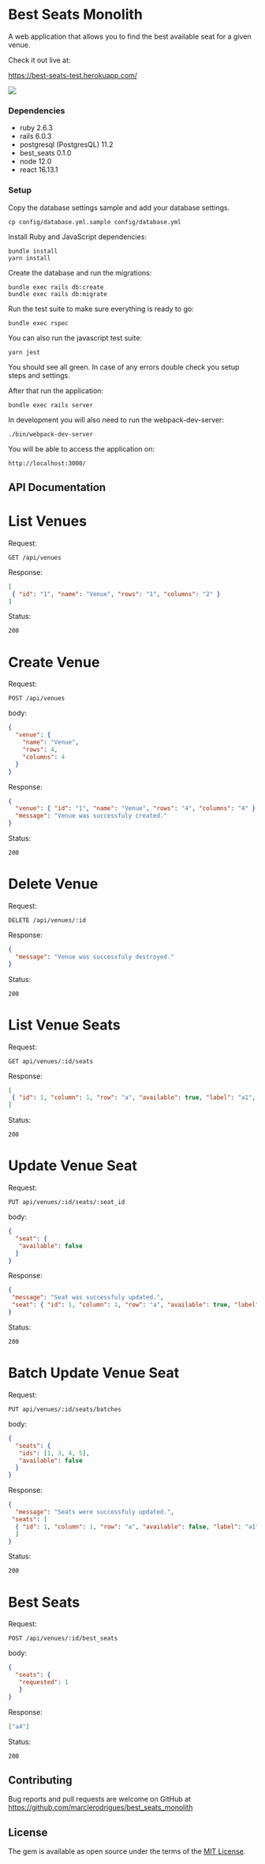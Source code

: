 # Best Seats Monolith

A web application that allows you to find the best available seat for a given venue.

Check it out live at:

https://best-seats-test.herokuapp.com/

![](best-seats.gif)

### Dependencies
 - ruby 2.6.3
 - rails 6.0.3
 - postgresql (PostgresQL) 11.2
 - best_seats 0.1.0
 - node 12.0
 - react 16.13.1

### Setup

Copy the database settings sample and add your database settings.

```shell
cp config/database.yml.sample config/database.yml
```

Install Ruby and JavaScript dependencies:

```shell
bundle install
yarn install
```

Create the database and run the migrations:
```shell
bundle exec rails db:create
bundle exec rails db:migrate
```
Run the test suite to make sure everything is ready to go:

```shell
bundle exec rspec
```

You can also run the javascript test suite:
```
yarn jest
```

You should see all green. In case of any errors double check you setup steps and settings.

After that run the application:

```shell
bundle exec rails server
```

In development you will also need to run the webpack-dev-server:
```
./bin/webpack-dev-server
```

You will be able to access the application on:
```
http://localhost:3000/
```

## API Documentation

List Venues
====
Request:
```
GET /api/venues
```

Response:
```json
[
 { "id": "1", "name": "Venue", "rows": "1", "columns": "2" }
]
```
Status:
```
200
```

Create Venue
====
Request:
```
POST /api/venues
```

body:
```json
{
  "venue": {
    "name": "Venue",
    "rows": 4,
    "columns": 4
  }
}
```

Response:
```json
{
  "venue": { "id": "1", "name": "Venue", "rows": "4", "columns": "4" },
  "message": "Venue was successfuly created."
}
```

Status:
```
200
```

Delete Venue
====
Request:
```
DELETE /api/venues/:id
```

Response:
```json
{
  "message": "Venue was successfuly destroyed."
}
```

Status:
```
200
```

List Venue Seats
====
Request:
```
GET api/venues/:id/seats
```


Response:
```json
[
 { "id": 1, "column": 1, "row": "a", "available": true, "label": "a1", "venue_id": 1 }
]
```

Status:
```
200
```

Update Venue Seat
====
Request:
```
PUT api/venues/:id/seats/:seat_id
```

body:
```json
{
  "seat": {
   "available": false
  }
}
```


Response:
```json
{
 "message": "Seat was successfuly updated.",
 "seat": { "id": 1, "column": 1, "row": "a", "available": true, "label": "a1", "venue_id": 1 }
}
```

Status:
```
200
```

Batch Update Venue Seat
====
Request:
```
PUT api/venues/:id/seats/batches
```

body:
```json
{
  "seats": {
   "ids": [1, 3, 4, 5],
   "available": false
  }
}
```


Response:
```json
{
  "message": "Seats were successfuly updated.",
 "seats": [
  { "id": 1, "column": 1, "row": "a", "available": false, "label": "a1", "venue_id": 1 }
  ]
}
```

Status:
```
200
```

Best Seats
====
Request:
```
POST /api/venues/:id/best_seats
```

body:
```json
{
  "seats": {
   "requested": 1
   }
}
```

Response:
```json
["a4"]
```

Status:
```
200
```

## Contributing

Bug reports and pull requests are welcome on GitHub at https://github.com/marclerodrigues/best_seats_monolith

## License

The gem is available as open source under the terms of the [MIT License](https://opensource.org/licenses/MIT).
